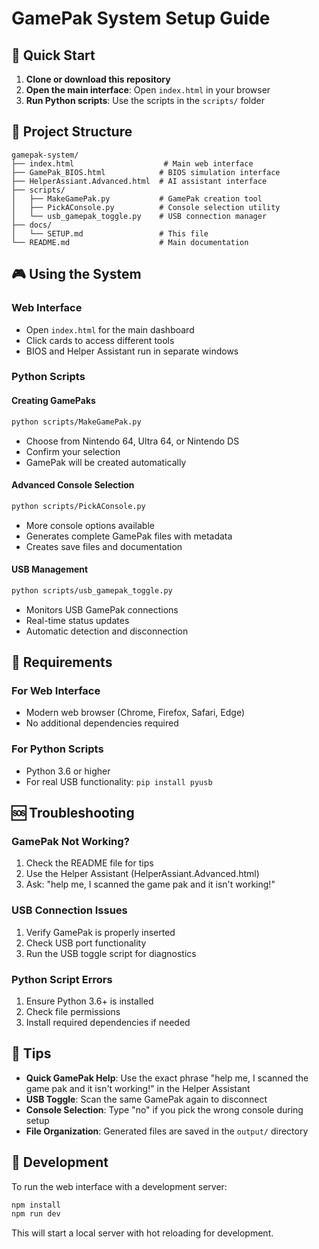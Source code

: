 # GamePak System Setup Guide

## 🚀 Quick Start

1. **Clone or download this repository**
2. **Open the main interface**: Open `index.html` in your browser
3. **Run Python scripts**: Use the scripts in the `scripts/` folder

## 📁 Project Structure

```
gamepak-system/
├── index.html                    # Main web interface
├── GamePak_BIOS.html            # BIOS simulation interface
├── HelperAssiant.Advanced.html  # AI assistant interface
├── scripts/
│   ├── MakeGamePak.py           # GamePak creation tool
│   ├── PickAConsole.py          # Console selection utility
│   └── usb_gamepak_toggle.py    # USB connection manager
├── docs/
│   └── SETUP.md                 # This file
└── README.md                    # Main documentation
```

## 🎮 Using the System

### Web Interface
- Open `index.html` for the main dashboard
- Click cards to access different tools
- BIOS and Helper Assistant run in separate windows

### Python Scripts

#### Creating GamePaks
```bash
python scripts/MakeGamePak.py
```
- Choose from Nintendo 64, Ultra 64, or Nintendo DS
- Confirm your selection
- GamePak will be created automatically

#### Advanced Console Selection
```bash
python scripts/PickAConsole.py
```
- More console options available
- Generates complete GamePak files with metadata
- Creates save files and documentation

#### USB Management
```bash
python scripts/usb_gamepak_toggle.py
```
- Monitors USB GamePak connections
- Real-time status updates
- Automatic detection and disconnection

## 🔧 Requirements

### For Web Interface
- Modern web browser (Chrome, Firefox, Safari, Edge)
- No additional dependencies required

### For Python Scripts
- Python 3.6 or higher
- For real USB functionality: `pip install pyusb`

## 🆘 Troubleshooting

### GamePak Not Working?
1. Check the README file for tips
2. Use the Helper Assistant (HelperAssiant.Advanced.html)
3. Ask: "help me, I scanned the game pak and it isn't working!"

### USB Connection Issues
1. Verify GamePak is properly inserted
2. Check USB port functionality
3. Run the USB toggle script for diagnostics

### Python Script Errors
1. Ensure Python 3.6+ is installed
2. Check file permissions
3. Install required dependencies if needed

## 🎯 Tips

- **Quick GamePak Help**: Use the exact phrase "help me, I scanned the game pak and it isn't working!" in the Helper Assistant
- **USB Toggle**: Scan the same GamePak again to disconnect
- **Console Selection**: Type "no" if you pick the wrong console during setup
- **File Organization**: Generated files are saved in the `output/` directory

## 🔄 Development

To run the web interface with a development server:

```bash
npm install
npm run dev
```

This will start a local server with hot reloading for development.